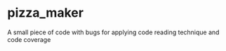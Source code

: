 # pizza_maker
A small piece of code with bugs for applying code reading technique and code coverage 
